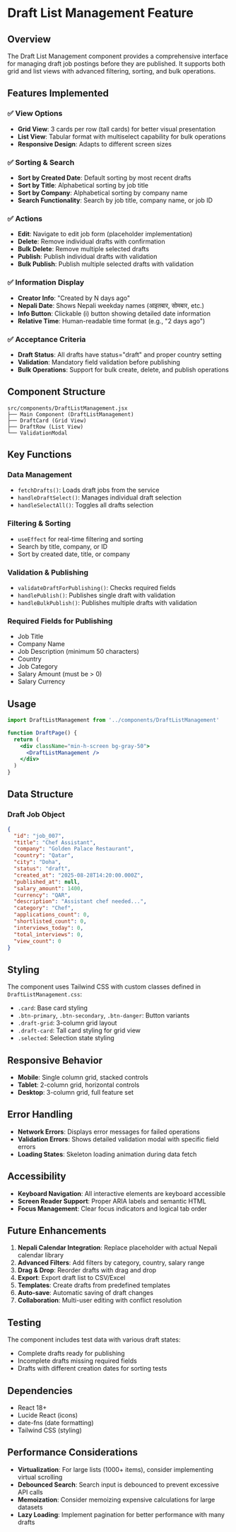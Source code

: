 # Draft List Management Feature

## Overview
The Draft List Management component provides a comprehensive interface for managing draft job postings before they are published. It supports both grid and list views with advanced filtering, sorting, and bulk operations.

## Features Implemented

### ✅ View Options
- **Grid View**: 3 cards per row (tall cards) for better visual presentation
- **List View**: Tabular format with multiselect capability for bulk operations
- **Responsive Design**: Adapts to different screen sizes

### ✅ Sorting & Search
- **Sort by Created Date**: Default sorting by most recent drafts
- **Sort by Title**: Alphabetical sorting by job title
- **Sort by Company**: Alphabetical sorting by company name
- **Search Functionality**: Search by job title, company name, or job ID

### ✅ Actions
- **Edit**: Navigate to edit job form (placeholder implementation)
- **Delete**: Remove individual drafts with confirmation
- **Bulk Delete**: Remove multiple selected drafts
- **Publish**: Publish individual drafts with validation
- **Bulk Publish**: Publish multiple selected drafts with validation

### ✅ Information Display
- **Creator Info**: "Created by <UserName> N days ago"
- **Nepali Date**: Shows Nepali weekday names (आइतबार, सोमबार, etc.)
- **Info Button**: Clickable (i) button showing detailed date information
- **Relative Time**: Human-readable time format (e.g., "2 days ago")

### ✅ Acceptance Criteria
- **Draft Status**: All drafts have status="draft" and proper country setting
- **Validation**: Mandatory field validation before publishing
- **Bulk Operations**: Support for bulk create, delete, and publish operations

## Component Structure

```
src/components/DraftListManagement.jsx
├── Main Component (DraftListManagement)
├── DraftCard (Grid View)
├── DraftRow (List View)
└── ValidationModal
```

## Key Functions

### Data Management
- `fetchDrafts()`: Loads draft jobs from the service
- `handleDraftSelect()`: Manages individual draft selection
- `handleSelectAll()`: Toggles all drafts selection

### Filtering & Sorting
- `useEffect` for real-time filtering and sorting
- Search by title, company, or ID
- Sort by created date, title, or company

### Validation & Publishing
- `validateDraftForPublishing()`: Checks required fields
- `handlePublish()`: Publishes single draft with validation
- `handleBulkPublish()`: Publishes multiple drafts with validation

### Required Fields for Publishing
- Job Title
- Company Name
- Job Description (minimum 50 characters)
- Country
- Job Category
- Salary Amount (must be > 0)
- Salary Currency

## Usage

```jsx
import DraftListManagement from '../components/DraftListManagement'

function DraftPage() {
  return (
    <div className="min-h-screen bg-gray-50">
      <DraftListManagement />
    </div>
  )
}
```

## Data Structure

### Draft Job Object
```json
{
  "id": "job_007",
  "title": "Chef Assistant",
  "company": "Golden Palace Restaurant",
  "country": "Qatar",
  "city": "Doha",
  "status": "draft",
  "created_at": "2025-08-28T14:20:00.000Z",
  "published_at": null,
  "salary_amount": 1400,
  "currency": "QAR",
  "description": "Assistant chef needed...",
  "category": "Chef",
  "applications_count": 0,
  "shortlisted_count": 0,
  "interviews_today": 0,
  "total_interviews": 0,
  "view_count": 0
}
```

## Styling

The component uses Tailwind CSS with custom classes defined in `DraftListManagement.css`:

- `.card`: Base card styling
- `.btn-primary`, `.btn-secondary`, `.btn-danger`: Button variants
- `.draft-grid`: 3-column grid layout
- `.draft-card`: Tall card styling for grid view
- `.selected`: Selection state styling

## Responsive Behavior

- **Mobile**: Single column grid, stacked controls
- **Tablet**: 2-column grid, horizontal controls
- **Desktop**: 3-column grid, full feature set

## Error Handling

- **Network Errors**: Displays error messages for failed operations
- **Validation Errors**: Shows detailed validation modal with specific field errors
- **Loading States**: Skeleton loading animation during data fetch

## Accessibility

- **Keyboard Navigation**: All interactive elements are keyboard accessible
- **Screen Reader Support**: Proper ARIA labels and semantic HTML
- **Focus Management**: Clear focus indicators and logical tab order

## Future Enhancements

1. **Nepali Calendar Integration**: Replace placeholder with actual Nepali calendar library
2. **Advanced Filters**: Add filters by category, country, salary range
3. **Drag & Drop**: Reorder drafts with drag and drop
4. **Export**: Export draft list to CSV/Excel
5. **Templates**: Create drafts from predefined templates
6. **Auto-save**: Automatic saving of draft changes
7. **Collaboration**: Multi-user editing with conflict resolution

## Testing

The component includes test data with various draft states:
- Complete drafts ready for publishing
- Incomplete drafts missing required fields
- Drafts with different creation dates for sorting tests

## Dependencies

- React 18+
- Lucide React (icons)
- date-fns (date formatting)
- Tailwind CSS (styling)

## Performance Considerations

- **Virtualization**: For large lists (1000+ items), consider implementing virtual scrolling
- **Debounced Search**: Search input is debounced to prevent excessive API calls
- **Memoization**: Consider memoizing expensive calculations for large datasets
- **Lazy Loading**: Implement pagination for better performance with many drafts